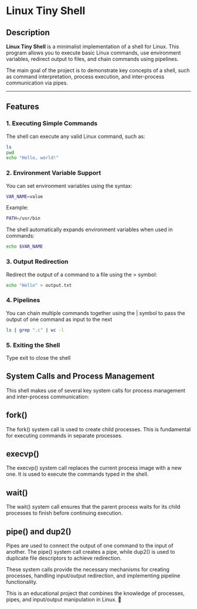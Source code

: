 # **Linux Tiny Shell**

## **Description**
**Linux Tiny Shell** is a minimalist implementation of a shell for Linux. This program allows you to execute basic Linux commands, use environment variables, redirect output to files, and chain commands using pipelines.

The main goal of the project is to demonstrate key concepts of a shell, such as command interpretation, process execution, and inter-process communication via pipes.

---

## **Features**

### 1. **Executing Simple Commands**
The shell can execute any valid Linux command, such as:
```bash
ls
pwd
echo "Hello, world!"
```

### 2. **Environment Variable Support**
You can set environment variables using the syntax:
```bash
VAR_NAME=value
```
Example:
```bash
PATH=/usr/bin
```
The shell automatically expands environment variables when used in commands:
```bash
echo $VAR_NAME
```

### 3. **Output Redirection**
Redirect the output of a command to a file using the > symbol:
```bash
echo "Hello" > output.txt
```

### 4. **Pipelines**
You can chain multiple commands together using the | symbol to pass the output of one command as input to the next
```bash
ls | grep ".c" | wc -l
```

### 5. **Exiting the Shell**
Type exit to close the shell

## **System Calls and Process Management**

This shell makes use of several key system calls for process management and inter-process communication:

## **fork()**
The fork() system call is used to create child processes. This is fundamental for executing commands in separate processes.

## **execvp()**
The execvp() system call replaces the current process image with a new one. It is used to execute the commands typed in the shell.

## **wait()**
The wait() system call ensures that the parent process waits for its child processes to finish before continuing execution.

## **pipe() and dup2()**
Pipes are used to connect the output of one command to the input of another. The pipe() system call creates a pipe, while dup2() is used to duplicate file descriptors to achieve redirection.

These system calls provide the necessary mechanisms for creating processes, handling input/output redirection, and implementing pipeline functionality.


This is an educational project that combines the knowledge of processes, pipes, and input/output manipulation in Linux. 🎉



